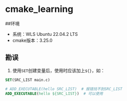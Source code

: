 # cmake_learning

##环境

- 系统：WLS Ubuntu 22.04.2 LTS
- cmake版本：3.25.0

## 勘误

1. 使用`SET`创建变量后，使用时应该加上`${}`，如：
``` cmake
SET(SRC_LIST main.c)

# ADD_EXECUTABLE(hello SRC_LIST)  # 报错找不到SRC_LIST
ADD_EXECUTABLE(hello ${SRC_LIST})  # 可以使用
```
